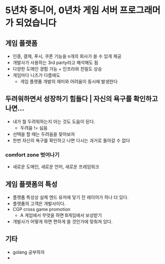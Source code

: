 # 5년차 중니어, 0년차 게임 서버 프로그래머가 되었습니다
## 게임 플랫폼
- 인증, 결제, 푸시, 쿠폰 기능을 n개의 회사가 쓸 수 있게 제공
- 개발사가 사용하는 3rd party라고 해석해도 됨
- 다양한 도메인 경험 가능 + 인프라와 친밀도 상승
- 게임마다 니즈가 다름에도
	- 게임 플랫폼 개발의 재미와 어려움이 동시에 발생한다
## 두려워하면서 성장하기 힘들다 | 자신의 욕구를 확인하고 나면...
- 내가 뭘 두려워하는지 아는 것도 도움이 된다.
	- 두려움 != 싫음
- 선택을 할 때는 두려움을 찾아보자
- 한번 자신의 욕구를 확인하고 나면 다시는 과거로 돌아갈 수 없다

### comfort zone 벗어나기
- 새로운 도메인, 새로운 언어, 새로운 프레임워크

## 게임 플랫폼의 특성
- 플랫폼 특성상 실제 엔드 유저에 닿기 전 레이어가 하나 더 있다.
- 플랫폼의 고객은 개발사이다.
- CGP cross game promotion
	- A 게임에서 무엇을 하면 B게임에서 보상받기
- 개발사가 어떻게 하면 편하게 쓸 것인가에 맞춰져 있다.



## 기타
- golang 공부하자
- 